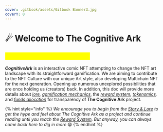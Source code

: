 ```yaml
---
cover: .gitbook/assets/Gitbook Banner3.jpg
coverY: 0
---
```


# ☄ Welcome to The Cognitive Ark

## <mark style="color:yellow;">What is The Cognitive Ark?</mark>

_**CognitiveArk**_ is an interactive comic NFT attempting to change the NFT art landscape with its straightforward gamification. We are aiming to contribute to the NFT Culture with our unique Art style, also developing Multichain NFT for the next generation. Opening up numerous unexplored possibilities that are once holding us (creators) back. In addition, this doc will provide more details about [_lore_](injecting-new-nft-culture/story-and-lore.md)_,_ [_gamification mechanics_](injecting-new-nft-culture/gamification/), the [_reward system_](injecting-new-nft-culture/reward-system.md)_,_ [_tokenomics_](injecting-new-nft-culture/tokenomics.md)_,_ and [_funds allocation_](i-want-to-know-more/funds-allocation.md) for transparency of **The Cognitive Ark** project.

{% hint style="info" %}
_We encourage you to begin from the_ [_Story & Lore_](injecting-new-nft-culture/story-and-lore.md) _to get the hype and feel about The Cognitive Ark as a project and continue reading until you reach the_ [_Reward System_](injecting-new-nft-culture/reward-system.md)_. But anyway, you can always come back here to dig in more_ 😁
{% endhint %}
